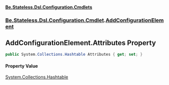 #### [Be.Stateless.Dsl.Configuration.Cmdlets](README.md 'README')
### [Be.Stateless.Dsl.Configuration.Cmdlet](Be.Stateless.Dsl.Configuration.Cmdlet.md 'Be.Stateless.Dsl.Configuration.Cmdlet').[AddConfigurationElement](AddConfigurationElement.md 'Be.Stateless.Dsl.Configuration.Cmdlet.AddConfigurationElement')

## AddConfigurationElement.Attributes Property

```csharp
public System.Collections.Hashtable Attributes { get; set; }
```

#### Property Value
[System.Collections.Hashtable](https://docs.microsoft.com/en-us/dotnet/api/System.Collections.Hashtable 'System.Collections.Hashtable')
